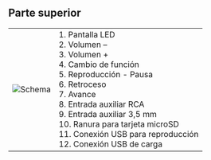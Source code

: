 ## Parte superior
| | |
|:-------|:-------|
|![Schema](xxxxxxxxxx)| 1. Pantalla LED <br> 2. Volumen – <br>3. Volumen + <br>4. Cambio de función <br>5. Reproducción - Pausa <br>6. Retroceso <br>7. Avance <br>8. Entrada auxiliar RCA <br>9. Entrada auxiliar 3,5 mm <br>10. Ranura para tarjeta microSD <br>11. Conexión USB para reproducción <br> 12. Conexión USB de carga <br> |


